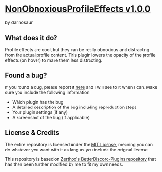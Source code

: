 # [NonObnoxiousProfileEffects v1.0.0](https://github.com/DanielSimonsen90/BetterDiscord-Plugins/dist/bd/NonObnoxiousProfileEffects)
by danhosaur

## What does it do?
Profile effects are cool, but they can be really obnoxious and distracting from the actual profile content. This plugin lowers the opacity of the profile effects (on hover) to make them less distracting.

## Found a bug?
If you found a bug, please report it [here](https://github.com/DanielSimonsen90/BetterDiscord-Plugins/issues) and I will see to it when I can. Make sure you include the following information:
- Which plugin has the bug
- A detailed description of the bug including reproduction steps
- Your plugin settings (if any)
- A screenshot of the bug (if applicable)
## License & Credits
The entire repository is licensed under the [MIT License](https://opensource.org/licenses/MIT), meaning you can do whatever you want with it as long as you include the original license.

This repository is based on [Zerthox's BetterDiscord-Plugins repository](https://github.com/Zerthox/BetterDiscord-Plugins) that has then been further modified by me to fit my own needs.